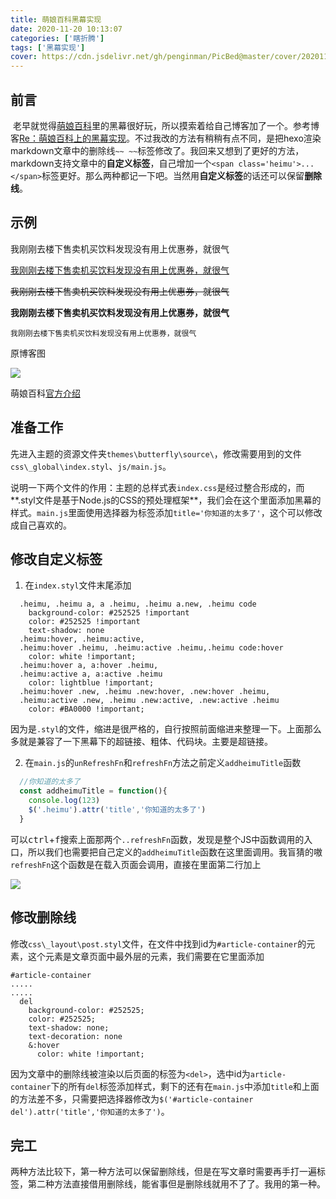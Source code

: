 ```yaml
---
title: 萌娘百科黑幕实现
date: 2020-11-20 10:13:07
categories: ['瞎折腾']
tags: ['黑幕实现']
cover: https://cdn.jsdelivr.net/gh/penginman/PicBed@master/cover/20201120185535.jpg
---
```



## 前言

​	老早就觉得[萌娘百科](https://zh.moegirl.org.cn/Mainpage)里的<span class='heimu'>黑幕</span>很好玩，所以摸索着给自己博客加了一个。参考博客[Re：萌娘百科上的黑幕实现](https://www.cnblogs.com/send-off-a-friend/p/12355387.html)。不过我改的方法有稍稍有点不同，是把hexo渲染markdown文章中的删除线`~~ ~~`标签修改了。我回来又想到了更好的方法，markdown支持文章中的**自定义标签**，自己增加一个`<span class='heimu'>...</span>`标签更好。那么两种都记一下吧。当然用**自定义标签**的话还可以保留**删除线**。

## 示例

<span class='heimu'>我刚刚去楼下售卖机买饮料发现没有用上优惠券，就很气</span>

<span class='heimu'>[我刚刚去楼下售卖机买饮料发现没有用上优惠券，就很气]()</span>

<span class='heimu'>~~我刚刚去楼下售卖机买饮料发现没有用上优惠券，就很气~~</span>

<span class='heimu'>**我刚刚去楼下售卖机买饮料发现没有用上优惠券，就很气**</span>

<span class='heimu'>`我刚刚去楼下售卖机买饮料发现没有用上优惠券，就很气`</span>

原博客图

![](https://cdn.jsdelivr.net/gh/penginman/PicBed@master/artical/20210818171850.png)

萌娘百科[官方介绍](https://zh.moegirl.org.cn/Template:%E9%BB%91%E5%B9%95)

## 准备工作

​	先进入主题的资源文件夹`themes\butterfly\source\`，修改需要用到的文件`css\_global\index.styl`、`js/main.js`。

​	说明一下两个文件的作用：主题的总样式表`index.css`是经过整合形成的，而**\.styl文件是基于Node.js的CSS的预处理框架**，我们会在这个里面添加黑幕的样式。`main.js`里面使用选择器为标签添加`title='你知道的太多了'`，这个可以修改成自己喜欢的。

## 修改自定义标签

1. 在`index.styl`文件末尾添加

```stylus
  .heimu, .heimu a, a .heimu, .heimu a.new, .heimu code
    background-color: #252525 !important
    color: #252525 !important
    text-shadow: none
  .heimu:hover, .heimu:active,
  .heimu:hover .heimu, .heimu:active .heimu,.heimu code:hover
    color: white !important;
  .heimu:hover a, a:hover .heimu,
  .heimu:active a, a:active .heimu 
    color: lightblue !important;
  .heimu:hover .new, .heimu .new:hover, .new:hover .heimu,
  .heimu:active .new, .heimu .new:active, .new:active .heimu
    color: #BA0000 !important;
```

因为是`.styl`的文件，缩进是很严格的，自行按照前面缩进来整理一下。上面那么多就是兼容了一下黑幕下的超链接、粗体、代码块。主要是超链接。

2. 在`main.js`的`unRefreshFn`和`refreshFn`方法之前定义`addheimuTitle`函数

```js
  //你知道的太多了
  const addheimuTitle = function(){
    console.log(123)
    $('.heimu').attr('title','你知道的太多了')
  }
```

可以<kbd>ctrl</kbd>+<kbd>f</kbd>搜索上面那两个`..refreshFn`函数，发现是整个JS中函数调用的入口，所以我们也需要把自己定义的`addheimuTitle`函数在这里面调用。我盲猜的嗷`refreshFn`这个函数是在载入页面会调用，直接在里面第二行加上

![](https://cdn.jsdelivr.net/gh/penginman/PicBed@master/artical/20201120173713.png)



## 修改删除线

​	修改`css\_layout\post.styl`文件，在文件中找到id为`#article-container`的元素，这个元素是文章页面中最外层的元素，我们需要在它里面添加

```stylus
#article-container 
.....
.....
  del
    background-color: #252525;
    color: #252525;
    text-shadow: none;
    text-decoration: none
    &:hover
      color: white !important;
```

​	因为文章中的删除线被渲染以后页面的标签为`<del>`，选中id为`article-container`下的所有`del`标签添加样式，剩下的还有在`main.js`中添加`title`和上面的方法差不多，只需要把选择器修改为`$('#article-container del').attr('title','你知道的太多了')`。

## 完工

​	两种方法比较下，第一种方法可以保留删除线，但是在写文章时需要再手打一遍标签，第二种方法直接借用删除线，能省事但是删除线就用不了了。我用的第一种。


